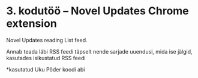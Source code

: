 # 3. kodutöö – Novel Updates Chrome extension

Novel Updates reading List feed.

Annab teada läbi RSS feedi täpselt nende sarjade uuendusi, mida ise jälgid, kasutades isikustatud RSS feedi

*kasutatud Uku Põder koodi abi
